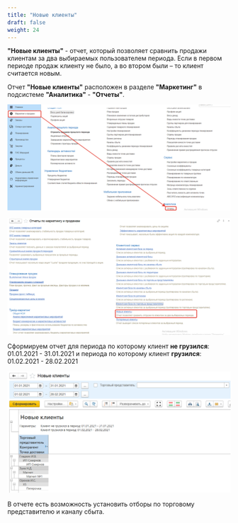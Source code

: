 ```yaml
---
title: "Новые клиенты"
draft: false
weight: 24
---
```


**"Новые клиенты"** - отчет, который позволяет сравнить продажи клиентам за два выбираемых пользователем периода. Если в первом периоде продаж клиенту не было, а во втором были – то клиент считается новым.

Отчет **"Новые клиенты"** расположен в разделе **"Маркетинг"** в подсистеме **"Аналитика"** - **"Отчеты"**.

[![1][1]][1]

[![2][2]][2]

Сформируем отчет для периода по которому клиент **не грузился**: 01.01.2021 - 31.01.2021 и периода по которому клиент **грузился**: 01.02.2021 - 28.02.2021

[![3][3]][3]

В отчете есть возможность установить отборы по торговому представителю и каналу сбыта.

[1]: 1.png
[2]: 2.png
[3]: 3.png
